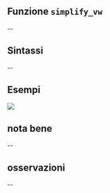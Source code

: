 ## Funzione `simplify_vw`

--

## Sintassi

--

## Esempi

<img src="/img/geometria/xxx/simplify_vw1.png">

## nota bene

--

## osservazioni

--